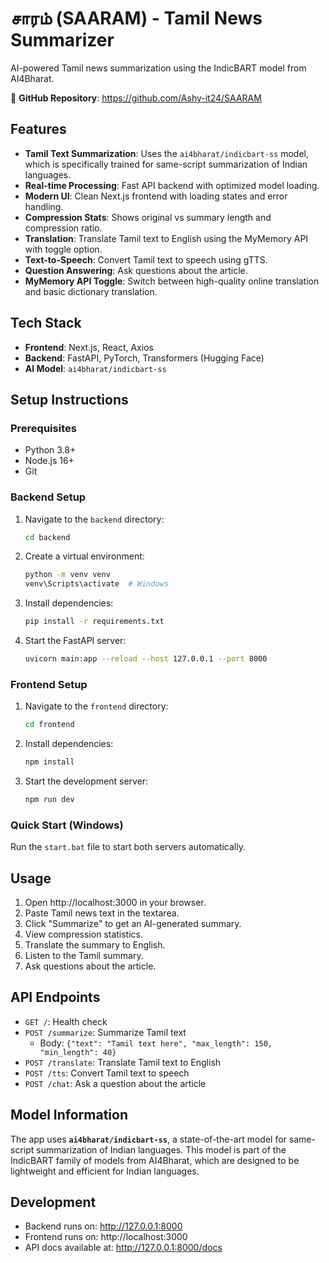 # சாரம் (SAARAM) - Tamil News Summarizer

AI-powered Tamil news summarization using the IndicBART model from AI4Bharat.

🔗 **GitHub Repository**: https://github.com/Ashy-it24/SAARAM

## Features

- **Tamil Text Summarization**: Uses the `ai4bharat/indicbart-ss` model, which is specifically trained for same-script summarization of Indian languages.
- **Real-time Processing**: Fast API backend with optimized model loading.
- **Modern UI**: Clean Next.js frontend with loading states and error handling.
- **Compression Stats**: Shows original vs summary length and compression ratio.
- **Translation**: Translate Tamil text to English using the MyMemory API with toggle option.
- **Text-to-Speech**: Convert Tamil text to speech using gTTS.
- **Question Answering**: Ask questions about the article.
- **MyMemory API Toggle**: Switch between high-quality online translation and basic dictionary translation.

## Tech Stack

- **Frontend**: Next.js, React, Axios
- **Backend**: FastAPI, PyTorch, Transformers (Hugging Face)
- **AI Model**: `ai4bharat/indicbart-ss`

## Setup Instructions

### Prerequisites

- Python 3.8+
- Node.js 16+
- Git

### Backend Setup

1. Navigate to the `backend` directory:
   ```bash
   cd backend
   ```
2. Create a virtual environment:
   ```bash
   python -m venv venv
   venv\Scripts\activate  # Windows
   ```
3. Install dependencies:
   ```bash
   pip install -r requirements.txt
   ```
4. Start the FastAPI server:
   ```bash
   uvicorn main:app --reload --host 127.0.0.1 --port 8000
   ```

### Frontend Setup

1. Navigate to the `frontend` directory:
   ```bash
   cd frontend
   ```
2. Install dependencies:
   ```bash
   npm install
   ```
3. Start the development server:
   ```bash
   npm run dev
   ```

### Quick Start (Windows)

Run the `start.bat` file to start both servers automatically.

## Usage

1. Open http://localhost:3000 in your browser.
2. Paste Tamil news text in the textarea.
3. Click "Summarize" to get an AI-generated summary.
4. View compression statistics.
5. Translate the summary to English.
6. Listen to the Tamil summary.
7. Ask questions about the article.

## API Endpoints

- `GET /`: Health check
- `POST /summarize`: Summarize Tamil text
  - Body: `{"text": "Tamil text here", "max_length": 150, "min_length": 40}`
- `POST /translate`: Translate Tamil text to English
- `POST /tts`: Convert Tamil text to speech
- `POST /chat`: Ask a question about the article

## Model Information

The app uses **`ai4bharat/indicbart-ss`**, a state-of-the-art model for same-script summarization of Indian languages. This model is part of the IndicBART family of models from AI4Bharat, which are designed to be lightweight and efficient for Indian languages.

## Development

- Backend runs on: http://127.0.0.1:8000
- Frontend runs on: http://localhost:3000
- API docs available at: http://127.0.0.1:8000/docs
